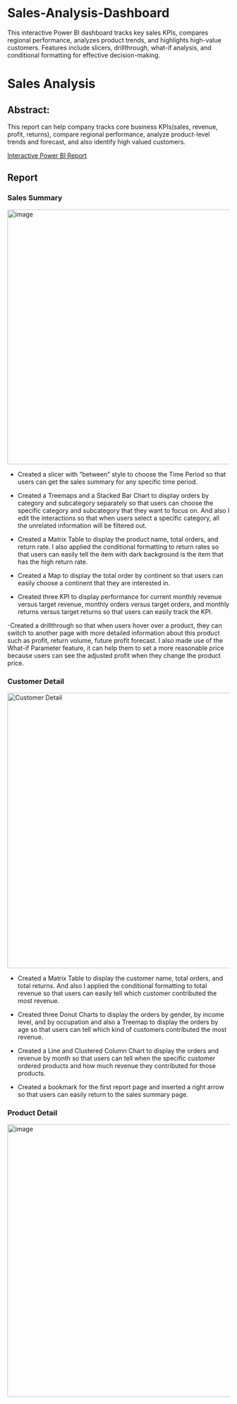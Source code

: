 # Sales-Analysis-Dashboard
This interactive Power BI dashboard tracks key sales KPIs, compares regional performance, analyzes product trends, and highlights high-value customers. Features include slicers, drillthrough, what-if analysis, and conditional formatting for effective decision-making.
# Sales Analysis
## Abstract:
This report can help company tracks core business KPIs(sales, revenue, profit, returns), compare regional performance, analyze product-level trends and forecast, and also identify high valued customers.

[Interactive Power BI Report](https://app.powerbi.com/view?r=eyJrIjoiYTQ2MGNmZmQtMjBjZC00ZWFlLWFmYjItODY1NjU0OTMwNWIyIiwidCI6IjNlOGI3ODRiLTNlZTktNDQ1Mi05NDU0LWQzMjVmNDgxMTYyMiJ9)

## Report
### Sales Summary
<img width="576" alt="image" src="https://user-images.githubusercontent.com/46412015/196026352-9c328e2f-fa0d-48cf-8821-cc63b01aade4.png">

- Created a slicer with “between” style to choose the Time Period so that users can get the sales summary for any specific time period. 

- Created a Treemaps and a Stacked Bar Chart to display orders by category and subcategory separately so that users can choose the specific category and subcategory that they want to focus on. And also I edit the interactions so that when users select a specific category, all the unrelated information will be filtered out.

- Created a Matrix Table to display the product name, total orders, and return rate. I also applied the conditional formatting to return rates so that users can easily tell the item with dark background is the item that has the high return rate. 

- Created a Map to display the total order by continent so that users can easily choose a continent that they are interested in.

- Created three KPI to display performance for current monthly revenue versus target revenue, monthly orders versus target orders, and monthly returns versus target returns so that users can easily track the KPI.

-Created a drillthrough so that when users hover over a product, they can switch to another page with more detailed information about this product such as profit, return volume, future profit forecast. I also made use of the What-if Parameter feature, it can help them to set a more reasonable price because users can see the adjusted profit when they change the product price.

### Customer Detail
<img width="623" alt="Customer Detail" src="https://user-images.githubusercontent.com/46412015/196026062-444b1ad8-eee9-4dd7-ac5d-625a8b1ae7c3.png">

- Created a Matrix Table to display the customer name, total orders, and total returns. And also I applied the conditional formatting to total revenue so that users can easily tell which customer contributed the most revenue.

- Created three Donut Charts to display the orders by gender, by income level, and by occupation and also a Treemap to display the orders by age so that users can tell which kind of customers contributed the most revenue.

- Created a Line and Clustered Column Chart to display the orders and revenue by month so that users can tell when the specific customer ordered products and how much revenue they contributed for those products.

- Created a bookmark for the first report page and inserted a right arrow so that users can easily return to the sales summary page.

### Product Detail
<img width="617" alt="image" src="https://user-images.githubusercontent.com/46412015/196026130-c7c09e96-5ca8-424e-b2b1-91d822f2cbfa.png">


